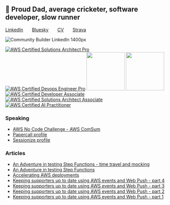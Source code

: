 ## 👋 Proud Dad, average cricketer, software developer, slow runner

[LinkedIn](https://www.linkedin.com/in/chrisdobby/)&emsp;&emsp;[Bluesky](https://bsky.app/profile/chrisdobby.dev)&emsp;&emsp;[CV](https://cv.chrisdobby.dev)&emsp;&emsp;[Strava](https://www.strava.com/athletes/chrisdobby)

![Community Builder LinkedIn 1400px](https://github.com/user-attachments/assets/f9a7a87b-2735-4a74-aa6e-c5b439643ffd)


[![AWS Certified Solutions Architect Pro](https://polywork-production.imgix.net/j5a8wootsgcsauypjzzoldalv3cz?ixlib=rails-4.2.0&w=60&auto=format&dpr=2)](https://www.credly.com/badges/a6313967-3803-4561-a384-6bed7f96f37f/public_url)
[![AWS Certified Devops Engineer Pro](https://images.credly.com/size/120x120/images/bd31ef42-d460-493e-8503-39592aaf0458/image.png)](https://www.credly.com/badges/2619c23d-a69e-4d76-93db-3c57dd74d4e2/public_url)
[<img src="https://images.credly.com/size/120x120/images/53acdae5-d69f-4dda-b650-d02ed7a50dd7/image.png" width="120" height="120" />](https://www.credly.com/badges/f75ffd12-b357-4f54-a8e0-3afd943e368a/public_url)
[<img src="https://images.credly.com/size/120x120/images/0c9caa8e-af2a-472d-8412-096b8bb8ff6b/image.png" width="120" height="120" />](https://www.credly.com/badges/b3495fe1-d2f6-402a-8193-cdb86b0761e7/public_url)
[![AWS Certified Developer Associate](https://polywork-production.imgix.net/3sj4dg6nfswjlqzhe95zsgad2prp?ixlib=rails-4.2.0&w=60&auto=format&dpr=2)](https://www.credly.com/badges/c02613ec-ae37-4bcd-888b-1815159bc2a4/public_url)
[![AWS Certified Solutions Architect Associate](https://polywork-production.imgix.net/mb5yt0io3edpt0468z521gv08kb4?ixlib=rails-4.2.0&w=60&auto=format&dpr=2)](https://www.credly.com/badges/cbe0dba2-ba5b-4373-a768-25bdfbdd48ea/public_url)
[![AWS Certified AI Practitioner](https://images.credly.com/size/120x120/images/4d4693bb-530e-4bca-9327-de07f3aa2348/image.png)](https://www.credly.com/badges/67fbd247-af14-4041-a915-7c259eea4966/public_url)

### Speaking
* [AWS No Code Challenge - AWS ComSum](https://www.youtube.com/watch?v=plq0F90zKqI)
* [Papercall profile](https://www.papercall.io/speakers/chrisdobby)
* [Sessionize profile](https://sessionize.com/chrisdobby/)
  
### Articles
* [An Adventure in testing Step Functions - time travel and mocking](https://medium.com/@chrd/an-adventure-in-testing-step-functions-part-2-8f521a68a019)
* [An Adventure in testing Step Functions](https://medium.com/@chrd/an-adventure-in-testing-step-functions-f26e1246d03d)
* [Accelerating AWS deployments](https://medium.com/@chrd/accelerating-aws-deployments-69faed925bc9)
* [Keeping supporters up to date using AWS events and Web Push - part 4](https://chrisdobby.dev/keeping-supporters-up-to-date-using-aws-events-and-web-push-part-4-bac616cfaf35)
* [Keeping supporters up to date using AWS events and Web Push - part 3](https://chrisdobby.dev/keeping-supporters-up-to-date-using-aws-events-and-web-push-part-3-0846e9abfebf)
* [Keeping supporters up to date using AWS events and Web Push - part 2](https://chrisdobby.dev/keeping-supporters-up-to-date-using-aws-events-and-web-push-part-2-f8d93c356c41)
* [Keeping supporters up to date using AWS events and Web Push - part 1](https://chrisdobby.dev/keeping-supporters-up-to-date-using-aws-events-and-web-push-part-1-98bdb8b1a29e)

<!--
**ChrisDobby/ChrisDobby** is a ✨ _special_ ✨ repository because its `README.md` (this file) appears on your GitHub profile.

Here are some ideas to get you started:

- 🔭 I’m currently working on ...
- 🌱 I’m currently learning ...
- 👯 I’m looking to collaborate on ...
- 🤔 I’m looking for help with ...
- 💬 Ask me about ...
- 📫 How to reach me: ...
- 😄 Pronouns: ...
- ⚡ Fun fact: ...
-->
